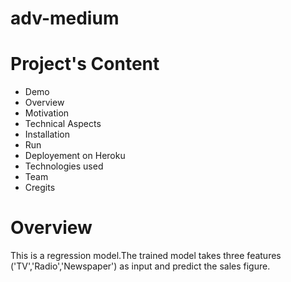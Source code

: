 # adv-medium
<h1>Project's Content</h1>
<ul>
<li>Demo</li>
<li>Overview</li>
<li>Motivation</li>
<li>Technical Aspects</li>    
<li>Installation</li>
<li>Run</li>
<li>Deployement on Heroku</li>
<li>Technologies used</li>
<li>Team</li>
<li>Cregits</li>
</ul>

<h1>Overview</h1>
<p>This is a regression model.The trained model takes three features ('TV','Radio','Newspaper') as input and predict the sales figure.</p>
